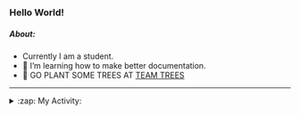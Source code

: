 ### Hello World!

##### About:
- Currently I am a student.
- 🌱 I’m learning how to make better documentation.
- 🌱 GO PLANT SOME TREES AT [TEAM TREES](https://teamtrees.org/)

---
<details>
  <summary>:zap: My Activity:</summary>
  
<!--START_SECTION:waka-->
![Code Time](http://img.shields.io/badge/Code%20Time-1%2C136%20hrs%207%20mins-blue)

**I'm a Night 🦉** 

```text
🌞 Morning                1349 commits        ██░░░░░░░░░░░░░░░░░░░░░░░   09.04 % 
🌆 Daytime                5345 commits        █████████░░░░░░░░░░░░░░░░   35.81 % 
🌃 Evening                4290 commits        ███████░░░░░░░░░░░░░░░░░░   28.74 % 
🌙 Night                  3941 commits        ███████░░░░░░░░░░░░░░░░░░   26.41 % 
```
📅 **I'm Most Productive on Wednesday** 

```text
Monday                   2263 commits        ████░░░░░░░░░░░░░░░░░░░░░   15.16 % 
Tuesday                  1924 commits        ███░░░░░░░░░░░░░░░░░░░░░░   12.89 % 
Wednesday                3462 commits        ██████░░░░░░░░░░░░░░░░░░░   23.20 % 
Thursday                 1823 commits        ███░░░░░░░░░░░░░░░░░░░░░░   12.21 % 
Friday                   1449 commits        ██░░░░░░░░░░░░░░░░░░░░░░░   09.71 % 
Saturday                 1334 commits        ██░░░░░░░░░░░░░░░░░░░░░░░   08.94 % 
Sunday                   2670 commits        ████░░░░░░░░░░░░░░░░░░░░░   17.89 % 
```


📊 **This Week I Spent My Time On** 

```text
🔥 Editors: 
VS Code                  20 mins             █████████████████████████   100.00 % 

🐱‍💻 Projects: 
CSF22                    20 mins             ████████████████████████░   96.79 % 
praise                   0 secs              █░░░░░░░░░░░░░░░░░░░░░░░░   03.21 % 
```


 Last Updated on 20/06/2023 15:08:06 UTC
<!--END_SECTION:waka-->
</details>
